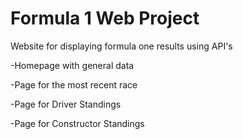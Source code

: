 # Formula 1 Web Project

Website for displaying formula one results using API's

-Homepage with general data

-Page for the most recent race

-Page for Driver Standings

-Page for Constructor Standings